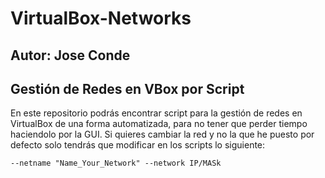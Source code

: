 # VirtualBox-Networks
## Autor: Jose Conde
## Gestión de Redes en VBox por Script

En este repositorio podrás encontrar script para la gestión de redes en VirtualBox de una forma automatizada, 
para no tener que perder tiempo haciendolo por la GUI. Si quieres cambiar la red y no la que he puesto por
defecto solo tendrás que modificar en los scripts lo siguiente:

``
--netname "Name_Your_Network" --network IP/MASk
``


